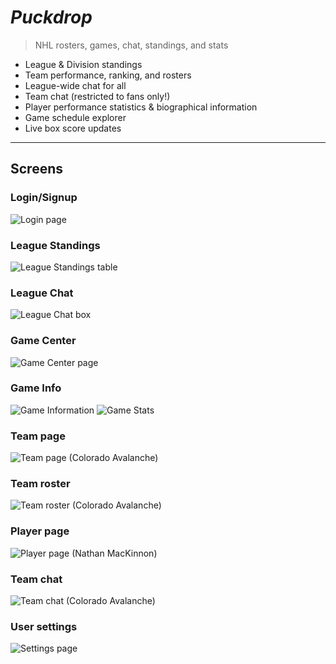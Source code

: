 # *Puckdrop*
> NHL rosters, games, chat, standings, and stats

- League & Division standings
- Team performance, ranking, and rosters
- League-wide chat for all
- Team chat (restricted to fans only!)
- Player performance statistics & biographical information
- Game schedule explorer
- Live box score updates

---

## Screens

### Login/Signup
![Login page](PuckdropClient/src/assets/readme/x11.png)

### League Standings
![League Standings table](PuckdropClient/src/assets/readme/x1.png)

### League Chat
![League Chat box](PuckdropClient/src/assets/readme/x2.png)

### Game Center
![Game Center page](PuckdropClient/src/assets/readme/x3.png)

### Game Info
![Game Information](PuckdropClient/src/assets/readme/x7.png)
![Game Stats](PuckdropClient/src/assets/readme/x8.png)

### Team page
![Team page (Colorado Avalanche)](PuckdropClient/src/assets/readme/x4.png)

### Team roster
![Team roster (Colorado Avalanche)](PuckdropClient/src/assets/readme/x5.png)

### Player page
![Player page (Nathan MacKinnon)](PuckdropClient/src/assets/readme/x6.png)

### Team chat
![Team chat (Colorado Avalanche)](PuckdropClient/src/assets/readme/x9.png)

### User settings
![Settings page](PuckdropClient/src/assets/readme/x10.png)